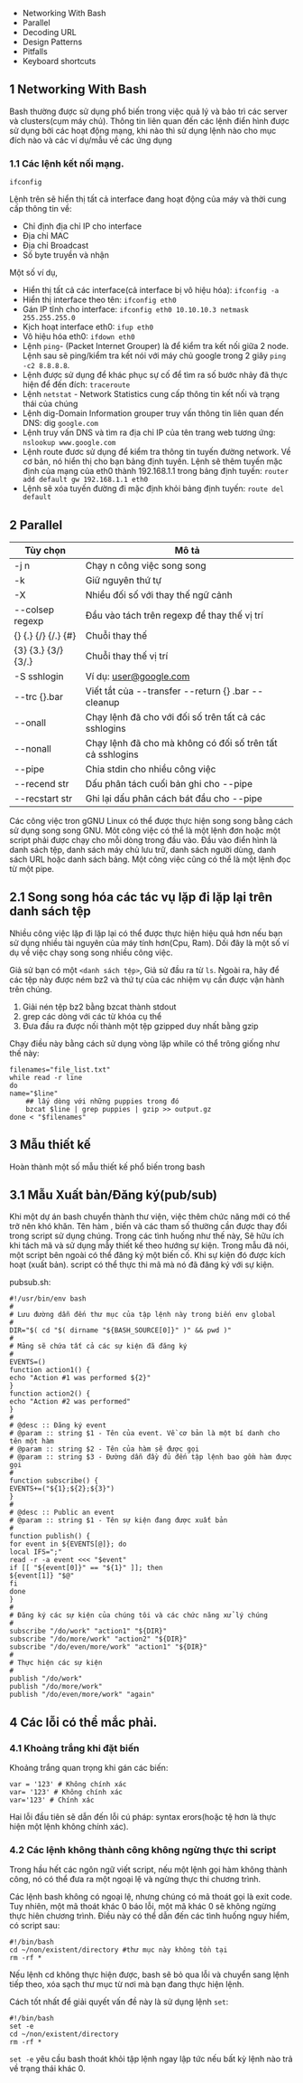 * Networking With Bash
* Parallel
* Decoding URL
* Design Patterns
* Pitfalls
* Keyboard shortcuts


## 1 Networking With Bash
Bash thường được sử dụng phổ biến trong việc quả lý và bảo trì các server và clusters(cụm máy chủ). Thông tin liên quan đến các lệnh điển hình được sử dụng bởi các hoạt động mạng, khi nào thì sử dụng lệnh nào cho mục đích nào và các ví dụ/mẫu về các ứng dụng
### 1.1 Các lệnh kết nối mạng.
```
ifconfig
```
Lệnh trên sẽ hiển thị tất cả interface đang hoạt động của máy và thời cung cấp thông tin về:
* Chỉ định địa chỉ IP cho interface
* Địa chỉ MAC
* Địa chỉ Broadcast
* Số byte truyền và nhận

Một số ví dụ,

* Hiển thị tất cả các interface(cả interface bị vô hiệu hóa): `ifconfig -a`
* Hiển thị interface theo tên: `ifconfig eth0`
* Gán IP tĩnh cho interface: `ifconfig eth0 10.10.10.3 netmask 255.255.255.0`
* Kịch hoạt interface eth0: `ifup eth0`
* Vô hiệu hóa eth0: `ifdown eth0`
* Lệnh `ping`- (Packet Internet Grouper) là để kiểm tra kết nối giữa 2 node. Lệnh sau sẽ ping/kiểm tra kết nói với máy chủ google trong 2 giây `ping -c2 8.8.8.8`. 
* Lệnh được sử dụng để khác phục sự cố để tìm ra số bước nhảy đã thực hiện để đến đích: `traceroute`
* Lệnh `netstat` - Network Statistics cung cấp thông tin kết nối và trạng thái của chúng
* Lệnh dig-Domain Information grouper truy vấn thông tin liên quan đến DNS: dig `google.com`
* Lệnh truy vấn DNS và tìm ra địa chỉ IP của tên trang web tương ứng: `nslookup www.google.com`
* Lệnh route đươc sử dụng để kiểm tra thông tin tuyến đường network. Về cơ bản, nó hiển thị cho bạn bảng định tuyến. Lệnh sẽ thêm tuyến mặc định của mạng của eth0 thành 192.168.1.1 trong bảng định tuyến: `router add default gw 192.168.1.1 eth0`
* Lệnh sẽ xóa tuyến đường đi mặc định khỏi bảng định tuyến: `route del default`
## 2 Parallel
|Tùy chọn|Mô tả|
|-|-|
|-j n|Chạy n công việc song song|
|-k|Giữ nguyên thứ tự|
|-X|Nhiều đối số với thay thế ngữ cảnh|
|--colsep regexp|Đầu vào tách trên regexp để thay thế vị trí|
|{} {.} {/} {/.} {#}|Chuỗi thay thế|
|{3} {3.} {3/} {3/.}|Chuỗi thay thế vị trí|
|-S sshlogin|Ví dụ: user@google.com|
|--trc {}.bar |Viết tắt của --transfer --return {} .bar --cleanup|
|--onall|Chạy lệnh đã cho với đối số trên tất cả các sshlogins|
|--nonall|Chạy lệnh đã cho mà không có đối số trên tất cả sshlogins|
|--pipe|Chia stdin cho nhiều công việc|
|--recend str|Dấu phân tách cuối bản ghi cho --pipe|
|--recstart str|Ghi lại dấu phân cách bát đầu cho --pipe|
Các công việc tron gGNU Linux có thể được thực hiện song song bằng cách sử dụng song song GNU. Môt công việc có thể là một lệnh đơn hoặc một script phải được chạy cho mỗi dòng trong đầu vào. Đầu vào điển hình là danh sách tệp, danh sách máy chủ lưu trữ, danh sách người dùng, danh sách URL hoặc danh sách bảng. Một công việc cũng có thể là một lệnh đọc từ một pipe. 
## 2.1 Song song hóa các tác vụ lặp đi lặp lại trên danh sách tệp
Nhiều công việc lặp đi lặp lại có thể được thực hiện hiệu quả hơn nếu bạn sử dụng nhiều tài nguyên của máy tính hơn(Cpu, Ram). Dối đây là một số ví dụ về việc chạy song song nhiều công việc.

Giả sử bạn có một `<danh sách tệp>`, Giả sử đầu ra từ `ls`. Ngoài ra, hãy để các tệp này được ném bz2 và thứ tự của các nhiệm vụ cần được vận hành trên chúng.
1. Giải nén tệp bz2 bằng bzcat thành stdout
2. grep các dòng với các từ khóa cụ thể 
3. Đưa đầu ra được nối thành một tệp gzipped duy nhất bằng gzip

Chạy điều này bằng cách sử dụng vòng lặp while có thể trông giống như thế này:
```
filenames="file_list.txt"
while read -r line
do
name="$line"
    ## lấy dòng với những puppies trong đó
    bzcat $line | grep puppies | gzip >> output.gz
done < "$filenames"
```
## 3 Mẫu thiết kế
Hoàn thành một số mẫu thiết kế phổ biến trong bash 
## 3.1 Mẫu Xuất bản/Đăng ký(pub/sub)
Khi một dự án bash chuyển thành thư viện, việc thêm chức năng mới có thể trở nên khó khăn. Tên hàm , biến và các tham số thường cần được thay đổi trong script sử dụng chúng. Trong các tình huống như thế này, Sẽ hữu ích khi tách mã và sử dụng mẫy thiết kế theo hướng sự kiện. Trong mẫu đã nói, một script bên ngoài có thể đăng ký một biến cố. Khi sự kiện đó được kích hoạt (xuất bản). script có thể thực thi mã mà nó đã đăng ký với sự kiện.

pubsub.sh:
```
#!/usr/bin/env bash
#
# Lưu đường dẫn đến thư mục của tập lệnh này trong biến env global
#
DIR="$( cd "$( dirname "${BASH_SOURCE[0]}" )" && pwd )"
#
# Mảng sẽ chứa tất cả các sự kiện đã đăng ký
#
EVENTS=()
function action1() {
echo "Action #1 was performed ${2}"
}
function action2() {
echo "Action #2 was performed"
}
#
# @desc :: Đăng ký event
# @param :: string $1 - Tên của event. Về cơ bản là một bí danh cho tên một hàm
# @param :: string $2 - Tên của hàm sẽ được gọi
# @param :: string $3 - Đường dẫn đầy đủ đến tập lệnh bao gồm hàm được gọi
#
function subscribe() {
EVENTS+=("${1};${2};${3}")
}
#
# @desc :: Public an event
# @param :: string $1 - Tên sự kiện đang được xuất bản
#
function publish() {
for event in ${EVENTS[@]}; do
local IFS=";"
read -r -a event <<< "$event"
if [[ "${event[0]}" == "${1}" ]]; then
${event[1]} "$@"
fi
done
}
#
# Đăng ký các sự kiện của chúng tôi và các chức năng xử lý chúng
#
subscribe "/do/work" "action1" "${DIR}"
subscribe "/do/more/work" "action2" "${DIR}"
subscribe "/do/even/more/work" "action1" "${DIR}"
#
# Thực hiện các sự kiện
#
publish "/do/work"
publish "/do/more/work"
publish "/do/even/more/work" "again"
```

## 4 Các lỗi có thể mắc phải.
### 4.1 Khoảng trắng khi đặt biến
Khoảng trắng quan trọng khi gán các biến:
```
var = '123' # Không chính xác
var= '123' # Không chính xác
var='123' # Chính xác
```
Hai lỗi đầu tiên sẽ dẫn đến lỗi cú pháp: syntax erors(hoặc tệ hơn là thực hiện một lệnh không chính xác).
### 4.2 Các lệnh không thành công không ngừng thực thi script
Trong hầu hết các ngôn ngữ viết script, nếu một lệnh gọi hàm không thành công, nó có thể đưa ra một ngoại lệ và ngừng thực thi chương trình.

Các lệnh bash không có ngoại lệ, nhưng chúng có mã thoát gọi là exit code. Tuy nhiên, một mã thoát khác 0 báo lỗi, một mã khác 0 sẽ không ngừng thực hiên chương trình. Điều này có thể dẫn đến các tình huống nguy hiểm, có script sau:
```
#!/bin/bash
cd ~/non/existent/directory #thư mục này không tồn tại
rm -rf *
```

Nếu lệnh cd không thực hiện được, bash sẽ bỏ qua lỗi và chuyển sang lệnh tiếp theo, xóa sạch thư mục từ nơi mà bạn đang thực hiện lệnh.

Cách tốt nhất để giải quyết vấn đề này là sử dụng lệnh `set`:
```
#!/bin/bash
set -e
cd ~/non/existent/directory
rm -rf *
```
`set -e` yêu cầu bash thoát khỏi tập lệnh ngay lập tức nếu bất kỳ lệnh nào trả về trạng thái khác 0.